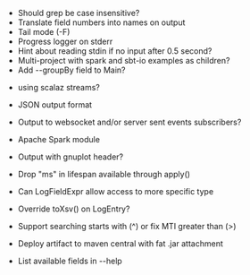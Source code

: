 * Should grep be case insensitive?
* Translate field numbers into names on output
* Tail mode (-F)
* Progress logger on stderr
* Hint about reading stdin if no input after 0.5 second?
* Multi-project with spark and sbt-io examples as children?
* Add --groupBy field to Main?
 - using scalaz streams?
* JSON output format
* Output to websocket and/or server sent events subscribers?
* Apache Spark module
* Output with gnuplot header?
* Drop "ms" in lifespan available through apply()
* Can LogFieldExpr allow access to more specific type
 * Override toXsv() on LogEntry?
* Support searching starts with (^) or fix MTI greater than (>)

* Deploy artifact to maven central with fat .jar attachment
* List available fields in --help
